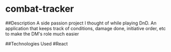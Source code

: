 # combat-tracker

##Description
A side passion project I thought of while playing DnD. An application that keeps track of conditions, damage done, initiative order, etc to make the DM's role much easier 


##Technologies Used
#React
